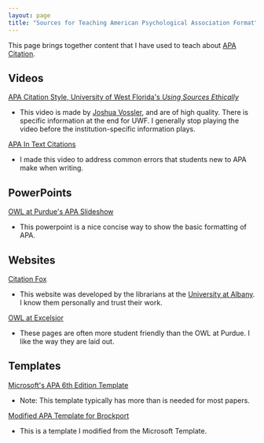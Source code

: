 ```yaml
---
layout: page
title: "Sources for Teaching American Psychological Association Format"
---
```

This page brings together content that I have used to teach about [APA Citation](https://owl.purdue.edu/owl/research_and_citation/apa_style/apa_style_introduction.html).

Videos
---
[APA Citation Style, University of West Florida's <i>Using Sources Ethically</i>](https://uwf.edu/library/research_help/using-sources-ethically/)
 * This video is made by [Joshua Vossler](http://joshuavossler.com/), and are of high quality. There is specific information at the end for UWF. I generally stop playing the video before the institution-specific information plays.

[APA In Text Citations](https://www.youtube.com/watch?v=A7Efaqn6gGE)
 * I made this video to address common errors that students new to APA make when writing. 

PowerPoints
---
[OWL at Purdue's APA Slideshow](https://owl.purdue.edu/owl/research_and_citation/apa_style/apa_formatting_and_style_guide/apa_powerpoint_slide_presentation.html)
 * This powerpoint is a nice concise way to show the basic formatting of APA.

Websites
---
[Citation Fox](https://library.albany.edu/cfox)
 * This website was developed by the librarians at the [University at Albany](https://library.albany.edu/). I know them personally and trust their work.

[OWL at Excelsior](https://owl.excelsior.edu/citation-and-documentation/apa-style/)
 * These pages are often more student friendly than the OWL at Purdue. I like the way they are laid out.

Templates
---
[Microsoft's APA 6th Edition Template](https://templates.office.com/en-us/APA-style-report-6th-edition-TM03982351)
 * Note: This template typically has more than is needed for most papers.

[Modified APA Template for Brockport](apa_template.docx)
 * This is a template I modified from the Microsoft Template.